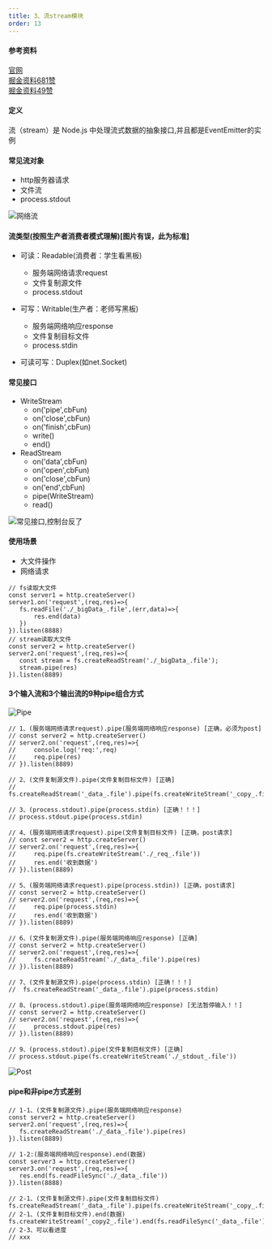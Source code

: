 ```yaml
---
title: 3、流stream模块
order: 13
---
```

#### 参考资料
[官网](https://nodejs.org/dist/latest-v14.x/docs/api/stream.html)  
[掘金资料681赞](https://juejin.cn/post/6844903891083984910)  
[掘金资料49赞](https://juejin.cn/post/6934987500540657701)
#### 定义
流（stream）是 Node.js 中处理流式数据的抽象接口,并且都是EventEmitter的实例  
#### 常见流对象
+ http服务器请求
+ 文件流
+ process.stdout  

![网络流](https://robin2017.github.io/node-notes/images/net_stream.jpg)   


#### 流类型(按照生产者消费者模式理解)[图片有误，此为标准]
+ 可读：Readable(消费者：学生看黑板)
    + 服务端网络请求request
    + 文件复制源文件
    + process.stdout
+ 可写：Writable(生产者：老师写黑板)
    + 服务端网络响应response
    + 文件复制目标文件
    + process.stdin

+ 可读可写：Duplex(如net.Socket)

#### 常见接口
+ WriteStream
    + on('pipe',cbFun)
    + on('close',cbFun)
    + on('finish',cbFun)
    + write()
    + end()
+ ReadStream
    + on('data',cbFun)
    + on('open',cbFun)
    + on('close',cbFun)
    + on('end',cbFun)
    + pipe(WriteStream)
    + read()
 
![常见接口,控制台反了](https://robin2017.github.io/node-notes/images/all_stream.jpg)
 #### 使用场景
 + 大文件操作
 + 网络请求

 ```
// fs读取大文件
const server1 = http.createServer()
server1.on('request',(req,res)=>{
    fs.readFile('./_bigData_.file',(err,data)=>{
        res.end(data)
    })
}).listen(8888)
// stream读取大文件
const server2 = http.createServer()
server2.on('request',(req,res)=>{
    const stream = fs.createReadStream('./_bigData_.file');
    stream.pipe(res)
}).listen(8889)
 ```

 #### 3个输入流和3个输出流的9种pipe组合方式
 ![Pipe](https://robin2017.github.io/node-notes/images/pipe_stream.png)
 
 ```
 // 1、(服务端网络请求request).pipe(服务端网络响应response) [正确，必须为post]
// const server2 = http.createServer()
// server2.on('request',(req,res)=>{
//     console.log('req:',req)
//     req.pipe(res)
// }).listen(8889)

// 2、(文件复制源文件).pipe(文件复制目标文件) [正确]
// fs.createReadStream('_data_.file').pipe(fs.createWriteStream('_copy_.file'))

// 3、(process.stdout).pipe(process.stdin) [正确！！！]
// process.stdout.pipe(process.stdin)

// 4、(服务端网络请求request).pipe(文件复制目标文件) [正确，post请求]
// const server2 = http.createServer()
// server2.on('request',(req,res)=>{
//     req.pipe(fs.createWriteStream('./_req_.file'))
//     res.end('收到数据')
// }).listen(8889)

// 5、(服务端网络请求request).pipe(process.stdin)) [正确，post请求]
// const server2 = http.createServer()
// server2.on('request',(req,res)=>{
//     req.pipe(process.stdin)
//     res.end('收到数据')
// }).listen(8889)

// 6、(文件复制源文件).pipe(服务端网络响应response) [正确]
// const server2 = http.createServer()
// server2.on('request',(req,res)=>{
//     fs.createReadStream('./_data_.file').pipe(res)
// }).listen(8889)

// 7、(文件复制源文件).pipe(process.stdin) [正确！！！]
//  fs.createReadStream('_data_.file').pipe(process.stdin)

// 8、(process.stdout).pipe(服务端网络响应response) [无法暂停输入！！]
// const server2 = http.createServer()
// server2.on('request',(req,res)=>{
//     process.stdout.pipe(res)
// }).listen(8889)

// 9、(process.stdout).pipe(文件复制目标文件) [正确]
// process.stdout.pipe(fs.createWriteStream('./_stdout_.file'))

 ```
 ![Post](https://robin2017.github.io/node-notes/images/post_stream.jpg)


 #### pipe和非pipe方式差别
 ```
 // 1-1、(文件复制源文件).pipe(服务端网络响应response)  
const server2 = http.createServer()
server2.on('request',(req,res)=>{
    fs.createReadStream('./_data_.file').pipe(res)
}).listen(8889)

// 1-2:(服务端网络响应response).end(数据)
const server3 = http.createServer()
server3.on('request',(req,res)=>{
    res.end(fs.readFileSync('./_data_.file'))
}).listen(8888)

// 2-1、(文件复制源文件).pipe(文件复制目标文件) 
fs.createReadStream('_data_.file').pipe(fs.createWriteStream('_copy_.file'))
// 2-1、(文件复制目标文件).end(数据) 
fs.createWriteStream('_copy2_.file').end(fs.readFileSync('_data_.file'))
// 2-3、可以看进度
// xxx
 ```
 